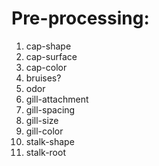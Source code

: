 # Pre-processing: 
  1. cap-shape
  2. cap-surface
  3. cap-color
  4. bruises?
  5. odor 
  6. gill-attachment 
  7. gill-spacing
  8. gill-size
  9. gill-color
  10. stalk-shape
  11. stalk-root

